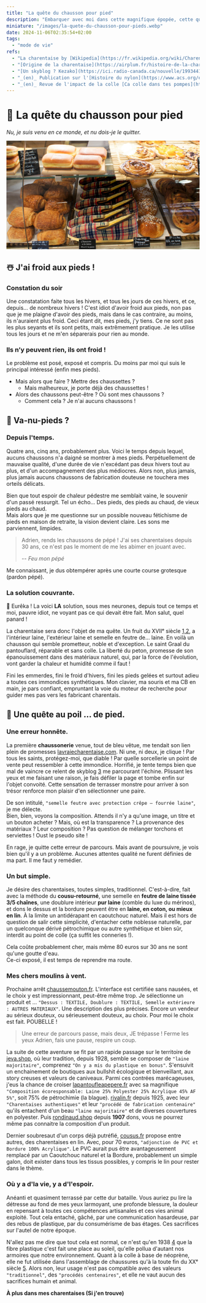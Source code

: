 ```yaml
---
title: "La quête du chausson pour pied"
description: "Embarquer avec moi dans cette magnifique épopée, cette quête, parfaite pour un chevalier des temps modernes !"
miniature: "/images/la-quete-du-chausson-pour-pieds.webp"
date: 2024-11-06T02:35:54+02:00
tags: 
  - "mode de vie"
refs:
  - "La charentaise by [Wikipedia](https://fr.wikipedia.org/wiki/Charentaise)"
  - "[Origine de la charentaise](https://airplum.fr/histoire-de-la-charentaise-origine-chronologie-de-ce-chausson-francais/) d'aprés un vendeur de chaussons"
  - "[Un skyblog ? Kezako](https://ici.radio-canada.ca/nouvelle/1993441/mort-skyblog-site-blogues-skyrock)"
  - "_(en)_ Publication sur l'[Histoire du nylon](https://www.acs.org/education/whatischemistry/landmarks/carotherspolymers.html)"
  - "_(en)_ Revue de l'impact de la colle [Ca colle dans tes pompes](https://shoegazing.com/2022/12/04/in-depth-how-adhesives-affect-form-and-function-in-footwear/)"
---
```


# 🧶 La quête du chausson pour pied
_Nu, je suis venu en ce monde, et nu dois-je le quitter._

![Crédit photos, la boulangerie La Parisienne sur painrisien.com, chaussons de laruedesartisans, montage Gimp](/images/la-quete-du-chausson-pour-pieds.webp "Magasin charentais de chaussons traditionnel")

## ☃️ J'ai froid aux pieds !

### Constation du soir

Une constatation faite tous les hivers, et tous les jours de ces hivers, et ce, depuis… de nombreux hivers ! C'est idiot d'avoir froid aux pieds, non pas que je me plaigne d'avoir des pieds, mais dans le cas contraire, au moins, ils n'auraient plus froid. Ceci étant dit, mes pieds, j'y tiens. Ce ne sont pas les plus seyants et ils sont petits, mais extrêmement pratique. Je les utilise tous les jours et ne m'en séparerais pour rien au monde. 

### Ils n’y peuvent rien, ils ont froid !

Le problème est posé, exposé et compris. Du moins par moi qui suis le principal intéressé (enfin mes pieds).
- Mais alors que faire ? Mettre des chaussettes ?  
  - Mais malheureux, je porte déjà des chaussettes !  
- Alors des chaussons peut-être ? Où sont mes chaussons ?  
  - Comment cela ? Je n'ai aucuns chaussons !  

## 🦶 Va-nu-pieds ?

### Depuis l'temps.

Quatre ans, cinq ans, probablement plus. Voici le temps depuis lequel, aucuns chaussons n'a daigné se montrer à mes pieds. Perpétuellement de mauvaise qualité, d'une durée de vie n'excédant pas deux hivers tout au plus, et d'un accompagnement des plus médiocres. Alors non, plus jamais, plus jamais aucuns chaussons de fabrication douteuse ne touchera mes orteils délicats.

Bien que tout espoir de chaleur pédestre me semblait vaine, le souvenir d'un passé ressurgit. Tel un écho... Des pieds, des pieds au chaud, de vieux pieds au chaud.  
Mais alors que je me questionne sur un possible nouveau fétichisme de pieds en maison de retraite, la vision devient claire. Les sons me parviennent, limpides. 
> Adrien, rends les chaussons de pépé ! J'ai ses charentaises depuis 30 ans, ce n'est pas le moment de me les abimer en jouant avec.
> 
> -- <cite>Feu mon pépé</cite>

Me connaissant, je dus obtempérer après une courte course grotesque (pardon pépé).

### La solution couvrante.

🥳 Eurêka ! La voici **LA** solution, sous mes neurones, depuis tout ce temps et moi, pauvre idiot, ne voyant pas ce qui devait être fait. Mon salut, quel panard !

La charentaise sera donc l'objet de ma quête. Un fruit du XVIIᵉ siècle [1,2](), a l'intérieur laine, l'extérieur laine et semelle en feutre de… laine. En voilà un chausson qui semble prometteur, noble et d'exception. Le saint Graal du pantouflard, réparable et sans colle. La liberté du peton, promesse de son épanouissement dans des matériaux naturel, qui, par la force de l'évolution, vont garder la chaleur et humidité comme il faut !

Fini les emmerdes, fini le froid d'hivers, fini les pieds gelées et surtout adieu a toutes ces immondices synthétiques. Mon clavier, ma souris et ma CB en main, je pars confiant, empruntant la voie du moteur de recherche pour guider mes pas vers les fabricant charentais.

## 🧭 Une quête au poil ... de pied.

### Une erreur honnête.

La première **chaussonerie** venue, tout de bleu vêtue, me tendait son lien plein de promesses [lavraiecharentaise.com](https://lavraiecharentaise.com). Ni une, ni deux, je clique ! Par tous les saints, protégez-moi, que diable ! Par quelle sorcellerie un point de vente peut ressembler à cette immondice. Horrifié, je tente temps bien que mal de vaincre ce relent de skyblog [3]() me parcourant l'échine. Plissant les yeux et me faisant une raison, je fais défiler la page et tombe enfin sur l'objet convoité. Cette sensation de terrasser monstre pour arriver à son trésor renforce mon plaisir d'en sélectionner une paire. 

De son intitulé, `"semelle feutre avec protection crêpe – fourrée laine"`, je me délecte.   
Bien, bien, voyons la composition. Attends il n'y a qu'une image, un titre et un bouton acheter ? Mais, où est la transparence ? La provenance des matériaux ? Leur composition ? Pas question de mélanger torchons et serviettes ! Oust le pseudo site !

En rage, je quitte cette erreur de parcours. Mais avant de poursuivre, je vois bien qu'il y a un problème. Aucunes attentes qualité ne furent définies de ma part. Il me faut y remédier.

### Un but simple.

Je désire des charentaises, toutes simples, traditionnel. C'est-à-dire, fait avec la méthode du **cousu-retourné**, une semelle en **feutre de laine tissée 3/5 chaînes**, une doublure intérieur **pur laine** (comble du luxe du mérinos), et dons le dessus et la bordure peuvent être en **laine, en coton, ou mieux en lin**. À la limite un antidérapant en caoutchouc naturel. Mais il est hors de question de salir cette simplicité, d'entacher cette noblesse naturelle, par un quelconque dérivé pétrochimique ou autre synthétique et bien sûr, interdit au point de colle (ça suffit les conneries !).

Cela coûte probablement cher, mais même 80 euros sur 30 ans ne sont qu'une goutte d'eau.  
Ce-ci exposé, il est temps de reprendre ma route.

### Mes chers moulins à vent.

Prochaine arrêt [chaussemouton.fr](https://chaussemouton.fr). L'interface est certifiée sans nausées, et le choix y est impressionnant, peut-être même trop. Je sélectionne un produit et ... `"Dessus : TEXTILE, Doublure : TEXTILE, Semelle extérieure : AUTRES MATERIAUX"`. Une description des plus précises. Encore un vendeur au sérieux douteux, ou sérieusement douteux, au choix. Pour moi le choix est fait. POUBELLE !

> Une erreur de parcours passe, mais deux, JE trépasse ! Ferme les yeux Adrien, fais une pause, respire un coup. 

La suite de cette aventure se fit par un rapide passage sur le territoire de [jeva.shop](https://jeva.shop), où leur tradition, depuis 1928, semble se composer de `"laine majoritaire"`, comprenez `"On y a mis du plastique en bonus"`. S'ensuivit un enchainement de boutiques aux bullshit écologique et bienveillant, aux story creuses et valeurs de caniveaux. Parmi ces contrées marécageuses, j'eus la chance de croiser [lapantoufleapepere.fr](https://lapantoufleapepere.fr) avec sa magnifique `"Composition écoresponsable: Laine 25% Polyester 25% Acrylique 45% AF 5%"`, soit 75% de pétrochimie (la blague). [rivalin.fr](https://rivalin.fr) depuis 1925, avec leur `"Charentaises authentiques"` et leur `"procédé de fabrication centenaire"` qu'ils entachent d'un beau `"laine majoritaire"` et de diverses couvertures en polyester. Puis [rondinaud.shop](https://rondinaud.shop) depuis **1907** dons, vous ne pourrez même pas connaitre la composition d'un produit.

Dernier soubresaut d'un corps déjà putréfié, [cousus.fr](https://cousus.fr) propose entre autres, des charentaises en lin. Avec, pour 70 euros, `"adjonction de PVC et Bordure 100% Acrylique"`. Le PVC aurait pus être avantageusement remplacé par un Caoutchouc naturel et la Bordure, probablement un simple galon, doit exister dans tous les tissus possibles, y compris le lin pour rester dans le thème.

### Où y a d'la vie, y a d'l'espoir.

Anéanti et quasiment terrassé par cette dur bataille. Vous auriez pu lire la détresse au fond de mes yeux larmoyant, une profonde blessure, la douleur en repensant à toutes ces compétences artisanales et ces vies animal exploité. Tout cela entaché, gâché, par une communication hasardeuse, par des rebus de plastique, par du consumérisme de bas étages. Ces sacrifices sur l'autel de notre époque. 

N'allez pas me dire que tout cela est normal, ce n'est qu'en 1938 [4]() que la fibre plastique c'est fait une place au soleil, qu'elle pollua d'autant nos armoires que notre environnement. Quant à la colle à base de néoprène, elle ne fut utilisée dans l'assemblage de chaussures qu'à la toute fin du XXᵉ siècle [5](). Alors non, leur usage n'est pas compatible avec des valeurs `"traditionnel"`, des `"procédés centenaires"`, et elle ne vaut aucun des sacrifices humain et animal.

**À plus dans mes charentaises (Si j'en trouve)**
